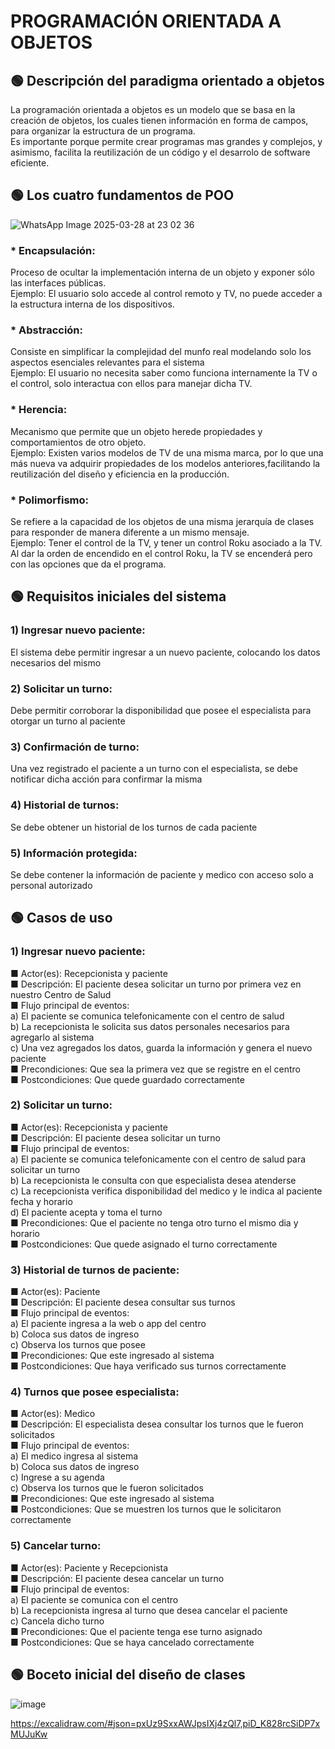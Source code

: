# PROGRAMACIÓN ORIENTADA A OBJETOS

## 🟢 Descripción del paradigma orientado a objetos
La programación orientada a objetos es un modelo que se basa en la creación de objetos, los cuales tienen información en forma de campos, para organizar la estructura de un programa.  
Es importante porque permite crear programas mas grandes y complejos, y asimismo, facilita la reutilización de un código y el desarrolo de software eficiente. 

## 🟢 Los cuatro fundamentos de POO  
![WhatsApp Image 2025-03-28 at 23 02 36](https://github.com/user-attachments/assets/e6a6be3c-c68d-46e4-b8ed-df7ba8866702)    

### * Encapsulación:
Proceso de ocultar la implementación interna de un objeto y exponer sólo las interfaces públicas.  
Ejemplo: El usuario solo accede al control remoto y TV, no puede acceder a la estructura interna de los dispositivos.    

### * Abstracción:
Consiste en simplificar la complejidad del munfo real modelando solo los aspectos esenciales relevantes para el sistema  
Ejemplo: El usuario no necesita saber como funciona internamente la TV o el control, solo interactua con ellos para manejar dicha TV.  

### * Herencia:
Mecanismo que permite que un objeto herede propiedades y comportamientos de otro objeto.  
Ejemplo: Existen varios modelos de TV de una misma marca, por lo que una más nueva va adquirir propiedades de los modelos anteriores,facilitando la reutilización del diseño y eficiencia en la producción.  

### * Polimorfismo:
Se refiere a la capacidad de los objetos de una misma jerarquía de clases para responder de manera diferente a un mismo mensaje.  
Ejemplo: Tener el control de la TV, y tener un control Roku asociado a la TV. Al dar la orden de encendido en el control Roku, la TV se encenderá pero con las opciones que da el programa.

## 🟢 Requisitos iniciales del sistema
### 1) Ingresar nuevo paciente:  
El sistema debe permitir ingresar a un nuevo paciente, colocando los datos necesarios del mismo
### 2) Solicitar un turno:  
Debe permitir corroborar la disponibilidad que posee el especialista para otorgar un turno al paciente
### 3) Confirmación de turno:  
Una vez registrado el paciente a un turno con el especialista, se debe notificar dicha acción para confirmar la misma
### 4) Historial de turnos:  
Se debe obtener un historial de los turnos de cada paciente
### 5) Información protegida:   
Se debe contener la información de paciente y medico con acceso solo a personal autorizado  

## 🟢 Casos de uso
### 1) Ingresar nuevo paciente:    
■ Actor(es): Recepcionista y paciente  
■ Descripción: El paciente desea solicitar un turno por primera vez en nuestro Centro de Salud  
■ Flujo principal de eventos:  
    a) El paciente se comunica telefonicamente con el centro de salud  
    b) La recepcionista le solicita sus datos personales necesarios para agregarlo al sistema  
    c) Una vez agregados los datos, guarda la información y genera el nuevo paciente  
■ Precondiciones: Que sea la primera vez que se registre en el centro  
■ Postcondiciones: Que quede guardado correctamente  

### 2) Solicitar un turno:    
■ Actor(es): Recepcionista y paciente  
■ Descripción: El paciente desea solicitar un turno   
■ Flujo principal de eventos:  
    a) El paciente se comunica telefonicamente con el centro de salud para solicitar un turno    
    b) La recepcionista le consulta con que especialista desea atenderse    
    c) La recepcionista verifica disponibilidad del medico y le indica al paciente fecha y horario  
    d) El paciente acepta y toma el turno  
■ Precondiciones: Que el paciente no tenga otro turno el mismo dia y horario    
■ Postcondiciones: Que quede asignado el turno correctamente


### 3) Historial de turnos de paciente:    
■ Actor(es): Paciente  
■ Descripción: El paciente desea consultar sus turnos   
■ Flujo principal de eventos:  
    a) El paciente ingresa a la web o app del centro          
    b) Coloca sus datos de ingreso  
    c) Observa los turnos que posee  
■ Precondiciones: Que este ingresado al sistema  
■ Postcondiciones: Que haya verificado sus turnos correctamente  


### 4) Turnos que posee especialista:    
■ Actor(es): Medico  
■ Descripción: El especialista desea consultar los turnos que le fueron solicitados   
■ Flujo principal de eventos:  
    a) El medico ingresa al sistema        
    b) Coloca sus datos de ingreso  
    c) Ingrese a su agenda  
    c) Observa los turnos que le fueron solicitados  
■ Precondiciones: Que este ingresado al sistema  
■ Postcondiciones: Que se muestren los turnos que le solicitaron correctamente 

### 5) Cancelar turno:    
■ Actor(es): Paciente y Recepcionista   
■ Descripción: El paciente desea cancelar un turno       
■ Flujo principal de eventos:    
    a) El paciente se comunica con el centro            
    b) La recepcionista ingresa al turno que desea cancelar el paciente  
    c) Cancela dicho turno  
■ Precondiciones: Que el paciente tenga ese turno asignado  
■ Postcondiciones: Que se haya cancelado correctamente 


## 🟢 Boceto inicial del diseño de clases

![image](https://github.com/user-attachments/assets/9856fe64-e583-41f4-8de0-8bda4b38699e)

https://excalidraw.com/#json=pxUz9SxxAWJpsIXj4zQl7,piD_K828rcSiDP7xMUJuKw
